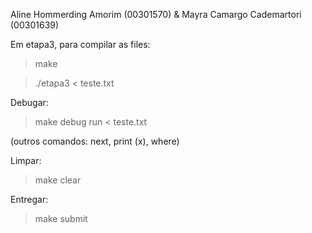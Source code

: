 Aline Hommerding Amorim (00301570) & Mayra Camargo Cademartori (00301639)

Em etapa3, para compilar as files:

> make

> ./etapa3 < teste.txt

Debugar:

> make debug
> run < teste.txt

(outros comandos: next, print (x), where)

Limpar:

> make clear

Entregar:

> make submit
